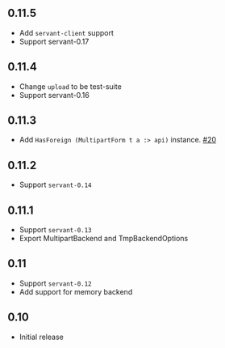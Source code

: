 0.11.5
------

- Add `servant-client` support 
- Support servant-0.17

0.11.4
------

- Change `upload` to be test-suite
- Support servant-0.16

0.11.3
------

- Add `HasForeign (MultipartForm t a :> api)` instance.
  [#20](https://github.com/haskell-servant/servant-multipart/pull/20)

0.11.2
------

- Support `servant-0.14`

0.11.1
------

- Support `servant-0.13`
- Export MultipartBackend and TmpBackendOptions

0.11
----

- Support `servant-0.12`
- Add support for memory backend

0.10
----

- Initial release
